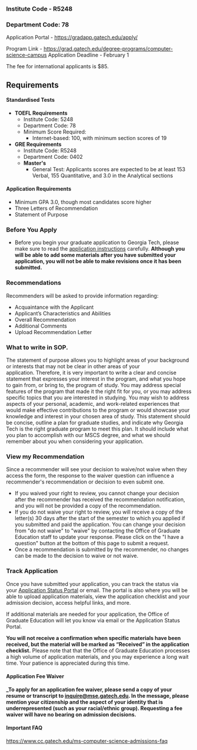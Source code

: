 ### Institute Code - R5248
### Department Code: 78

Application Portal - https://gradapp.gatech.edu/apply/

Program Link - https://grad.gatech.edu/degree-programs/computer-science-campus
Application Deadline - February 1

The fee for international applicants is $85.

## Requirements

#### Standardised Tests

- **TOEFL Requirements**
	- Institute Code: 5248
	- Department Code: 78
	- Minimum Score Required:
	    - Internet-based: 100, with minimum section scores of 19
- **GRE Requirements**
	- Institute Code: R5248
	- Department Code: 0402
	- **Master's**
		- General Test: Applicants scores are expected to be at least 153 Verbal, 155 Quantitative, and 3.0 in the Analytical sections

#### Application Requirements
- Minimum GPA 3.0, though most candidates score higher
- Three Letters of Recommendation
- Statement of Purpose


### Before You Apply
- Before you begin your graduate application to Georgia Tech, please make sure to read the [application instructions](https://grad.gatech.edu/admissions/application-instructions) carefully. **Although you will be able to add some materials after you have submitted your application, you will not be able to make revisions once it has been submitted.**


### Recommendations

Recommenders will be asked to provide information regarding:

- Acquaintance with the Applicant
- Applicant’s Characteristics and Abilities
- Overall Recommendation
- Additional Comments
- Upload Recommendation Letter

### What to write in SOP.

The statement of purpose allows you to highlight areas of your background or interests that may not be clear in other areas of your application. Therefore, it is very important to write a clear and concise statement that expresses your interest in the program, and what you hope to gain from, or bring to, the program of study. You may address special features of the program that made it the right fit for you, or you may address specific topics that you are interested in studying. You may wish to address aspects of your personal, academic, and work-related experiences that would make effective contributions to the program or would showcase your knowledge and interest in your chosen area of study. This statement should be concise, outline a plan for graduate studies, and indicate why Georgia Tech is the right graduate program to meet this plan. It should include what you plan to accomplish with our MSCS degree, and what we should remember about you when considering your application.


### View my Recommendation

Since a recommender will see your decision to waive/not waive when they access the form, the response to the waiver question can influence a recommender's recommendation or decision to even submit one. 

- If you waived your right to review, you cannot change your decision after the recommender has received the recommendation notification, and you will not be provided a copy of the recommendation.   
- If you do not waive your right to review, you will receive a copy of the letter(s) 30 days after the start of the semester to which you applied if you submitted and paid the application. You can change your decision from "do not waive" to "waive" by contacting the Office of Graduate Education staff to update your response. Please click on the "I have a question" button at the bottom of this page to submit a request. 
- Once a recommendation is submitted by the recommender, no changes can be made to the decision to waive or not waive.

### Track Application

Once you have submitted your application, you can track the status via your [Application Status Portal](https://gradapp.gatech.edu/apply/status) or email. The portal is also where you will be able to upload application materials, view the application checklist and your admission decision, access helpful links, and more.

If additional materials are needed for your application, the Office of Graduate Education will let you know via email or the Application Status Portal.

**You will not receive a confirmation when specific materials have been received, but the material will be marked as “Received” in the application checklist.** Please note that that the Office of Graduate Education processes a high volume of application materials, and you may experience a long wait time. Your patience is appreciated during this time.

#### Application Fee Waiver

**_To apply for an application fee waiver, please send a copy of your resume or transcript to [inquire@mse.gatech.edu](mailto:inquire@mse.gatech.edu). In the message, please mention your citizenship and the aspect of your identity that is underrepresented (such as your racial/ethnic group). Requesting a fee waiver will have no bearing on admission decisions.**

#### Important FAQ
https://www.cc.gatech.edu/ms-computer-science-admissions-faq